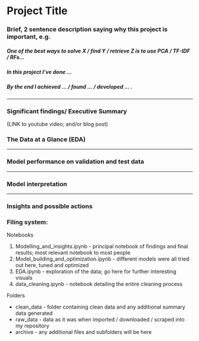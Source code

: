 # Project Title

### Brief, 2 sentence description saying why this project is important, e.g.
##### One of the best ways to solve X / find Y / retrieve Z is to use PCA / TF-IDF / RFs...

##### In this project I've done ... 
##### By the end I achieved ... / found ... / developed ... .
_____________________________________________________________________________________________________________________________

###  Significant findings/ Executive Summary

(LINK to youtube video; and/or blog post)

### The Data at a Glance (EDA)

_____________________________________________________________________________________________________________________________


### Model performance on validation and test data


_____________________________________________________________________________________________________________________________

### Model interpretation


_____________________________________________________________________________________________________________________________


### Insights and possible actions

### Filing system:

Notebooks
1. Modelling_and_insights.ipynb - principal notebook of findings and final results; most relevant notebook to most people
2. Model_building_and_optimization.ipynb - different models were all tried out here, tuned and optimized
3. EDA.ipynb - exploration of the data; go here for further interesting visuals
4. data_cleaning.ipynb - notebook detailing the entire cleaning process

Folders
* clean_data - folder containing clean data and any additional summary data generated
* raw_data - data as it was when imported / downloaded / scraped into my repository
* archive - any additional files and subfolders will be here
